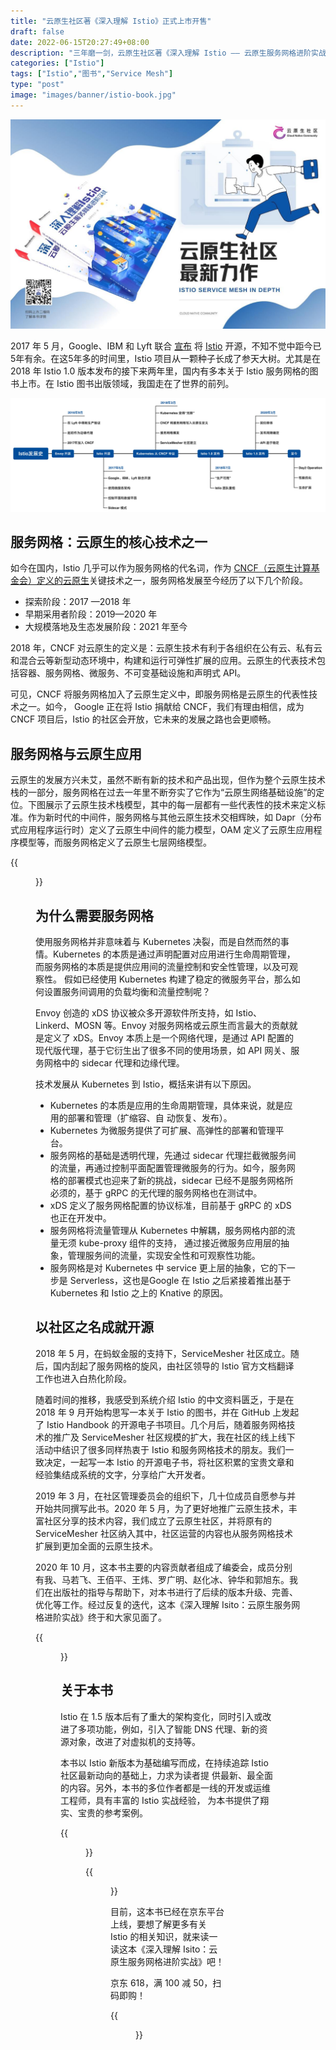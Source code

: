 ```yaml
---
title: "云原生社区著《深入理解 Istio》正式上市开售"
draft: false
date: 2022-06-15T20:27:49+08:00
description: "三年磨一剑，云原生社区著《深入理解 Istio —— 云原生服务网格进阶实战》正式上市开售啦！"
categories: ["Istio"]
tags: ["Istio","图书","Service Mesh"]
type: "post"
image: "images/banner/istio-book.jpg"
---
```


![云原生社区最新力作 —— 《深入理解 Istio》上市开售](istio-book.jpg)

2017 年 5 月，Google、IBM 和 Lyft 联合 [宣布](https://istio.io/latest/news/releases/0.x/announcing-0.1/) 将 [Istio](https://istio.io) 开源，不知不觉中距今已5年有余。在这5年多的时间里，Istio 项目从一颗种子长成了参天大树。尤其是在 2018 年 Istio 1.0 版本发布的接下来两年里，国内有多本关于 Istio 服务网格的图书上市。在 Istio 图书出版领域，我国走在了世界的前列。

![Istio 开源时间线](istio-open-source-history.jpg)

## 服务网格：云原生的核心技术之一

如今在国内，Istio 几乎可以作为服务网格的代名词，作为 [CNCF（云原生计算基金会）定义的云原生](https://github.com/cncf/toc/blob/main/DEFINITION.md)关键技术之一，服务网格发展至今经历了以下几个阶段。

- 探索阶段：2017 —2018 年
- 早期采用者阶段：2019—2020 年
- 大规模落地及生态发展阶段：2021 年至今

2018 年，CNCF 对云原生的定义是：云原生技术有利于各组织在公有云、私有云和混合云等新型动态环境中，构建和运行可弹性扩展的应用。云原生的代表技术包括容器、服务网格、微服务、不可变基础设施和声明式 API。

可见，CNCF 将服务网格加入了云原生定义中，即服务网格是云原生的代表性技术之一。如今， Google 正在将 Istio 捐献给 CNCF，我们有理由相信，成为 CNCF 项目后，Istio 的社区会开放，它未来的发展之路也会更顺畅。

## 服务网格与云原生应用

云原生的发展方兴未艾，虽然不断有新的技术和产品出现，但作为整个云原生技术栈的一部分，服务网格在过去一年里不断夯实了它作为“云原生网络基础设施”的定位。下图展示了云原生技术栈模型，其中的每一层都有一些代表性的技术来定义标准。作为新时代的中间件，服务网格与其他云原生技术交相辉映，如 Dapr（分布式应用程序运行时）定义了云原生中间件的能力模型，OAM 定义了云原生应用程序模型等，而服务网格定义了云原生七层网络模型。

{{<figure title="云原生应用模型" alt="云原生应用模型" src="model.jpg" class="mx-auto text-center" width="80%">}}

## 为什么需要服务网格

使用服务网格并非意味着与 Kubernetes 决裂，而是自然而然的事情。Kubernetes 的本质是通过声明配置对应用进行生命周期管理，而服务网格的本质是提供应用间的流量控制和安全性管理，以及可观察性。 假如已经使用 Kubernetes 构建了稳定的微服务平台，那么如何设置服务间调用的负载均衡和流量控制呢？

Envoy 创造的 xDS 协议被众多开源软件所支持，如 Istio、Linkerd、MOSN 等。Envoy 对服务网格或云原生而言最大的贡献就是定义了 xDS。Envoy 本质上是一个网络代理，是通过 API 配置的现代版代理，基于它衍生出了很多不同的使用场景，如 API 网关、服务网格中的 sidecar 代理和边缘代理。

技术发展从 Kubernetes 到 Istio，概括来讲有以下原因。

- Kubernetes 的本质是应用的生命周期管理，具体来说，就是应用的部署和管理（扩缩容、自 动恢复、发布）。
- Kubernetes 为微服务提供了可扩展、高弹性的部署和管理平台。
- 服务网格的基础是透明代理，先通过 sidecar 代理拦截微服务间的流量，再通过控制平面配置管理微服务的行为。如今，服务网格的部署模式也迎来了新的挑战，sidecar 已经不是服务网格所必须的，基于 gRPC 的无代理的服务网格也在测试中。
- xDS 定义了服务网格配置的协议标准，目前基于 gRPC 的 xDS 也正在开发中。
- 服务网格将流量管理从 Kubernetes 中解耦，服务网格内部的流量无须 kube-proxy 组件的支持， 通过接近微服务应用层的抽象，管理服务间的流量，实现安全性和可观察性功能。
- 服务网格是对 Kubernetes 中 service 更上层的抽象，它的下一步是 Serverless，这也是Google 在 Istio 之后紧接着推出基于 Kubernetes 和 Istio 之上的 Knative 的原因。

## 以社区之名成就开源

2018 年 5 月，在蚂蚁金服的支持下，ServiceMesher 社区成立。随后，国内刮起了服务网格的旋风，由社区领导的 Istio 官方文档翻译工作也进入白热化阶段。

随着时间的推移，我感受到系统介绍 Istio 的中文资料匮乏，于是在 2018 年 9 月开始构思写一本关于 Istio 的图书，并在 GitHub 上发起了 Istio Handbook 的开源电子书项目。几个月后，随着服务网格技术的推广及 ServiceMesher 社区规模的扩大，我在社区的线上线下活动中结识了很多同样热衷于 Istio 和服务网格技术的朋友。我们一致决定，一起写一本 Istio 的开源电子书，将社区积累的宝贵文章和经验集结成系统的文字，分享给广大开发者。

2019 年 3 月，在社区管理委员会的组织下，几十位成员自愿参与并开始共同撰写此书。2020 年 5 月，为了更好地推广云原生技术，丰富社区分享的技术内容，我们成立了云原生社区，并将原有的 ServiceMesher 社区纳入其中，社区运营的内容也从服务网格技术扩展到更加全面的云原生技术。

2020 年 10 月，这本书主要的内容贡献者组成了编委会，成员分别有我、马若飞、王佰平、王炜、罗广明、赵化冰、钟华和郭旭东。我们在出版社的指导与帮助下，对本书进行了后续的版本升级、完善、优化等工作。经过反复的迭代，这本《深入理解 Isito：云原生服务网格进阶实战》终于和大家见面了。

{{<figure src="cover.jpg" title="《深入理解 Istio —— 云原生服务网格进阶实战》封面" alt="图书封面" width="70%">}}

## 关于本书

Istio 在 1.5 版本后有了重大的架构变化，同时引入或改进了多项功能，例如，引入了智能 DNS 代理、新的资源对象，改进了对虚拟机的支持等。

本书以 Istio 新版本为基础编写而成，在持续追踪 Istio 社区最新动向的基础上，力求为读者提 供最新、最全面的内容。另外，本书的多位作者都是一线的开发或运维工程师，具有丰富的 Istio 实战经验， 为本书提供了翔实、宝贵的参考案例。

{{<figure src="feature.jpg" alt="本书特色" width="70%">}}

{{<figure src="target-reader.jpg" alt="面向读者" width="70%">}}

目前，这本书已经在京东平台上线，要想了解更多有关 Istio 的相关知识，就来读一读这本《深入理解 Isito：云原生服务网格进阶实战》吧！

京东 618，满 100 减 50，扫码即购！

{{<figure src="qrcode.jpg" alt="购书二维码" width="30%" link="https://item.jd.com/13200745.html" attr="[点此购买](https://item.jd.com/13200745.html)">}}


